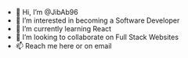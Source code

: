 - 👋 Hi, I’m @JibAb96
- 👀 I’m interested in becoming a Software Developer
- 🌱 I’m currently learning React
- 💞️ I’m looking to collaborate on Full Stack Websites
- 📫 Reach me here or on email 

<!---
JibAb96/JibAb96 is a ✨ special ✨ repository because its `README.md` (this file) appears on your GitHub profile.
You can click the Preview link to take a look at your changes.
--->
